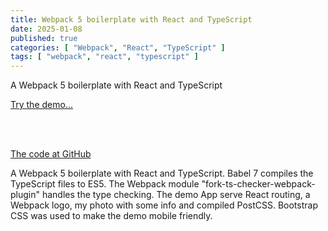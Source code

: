```yaml
---
title: Webpack 5 boilerplate with React and TypeScript
date: 2025-01-08
published: true
categories: [ "Webpack", "React", "TypeScript" ]
tags: [ "webpack", "react", "typescript" ]
---
```



A Webpack 5 boilerplate with React and TypeScript

<a href="https://webpack5reacttypescript.persteenolsen.com/" target="_blank">Try the demo...</a>

<br /><br />

<a href="https://github.com/persteenolsen/webpack-5-react-typescript-boilerplate" target="_blank">The code at GitHub</a>

A Webpack 5 boilerplate with React and TypeScript. Babel 7 compiles the TypeScript files to ES5. The Webpack module "fork-ts-checker-webpack-plugin" handles the type checking. The demo App serve React routing, a Webpack logo, my photo with some info and compiled PostCSS. Bootstrap CSS was used to make the demo mobile friendly.

